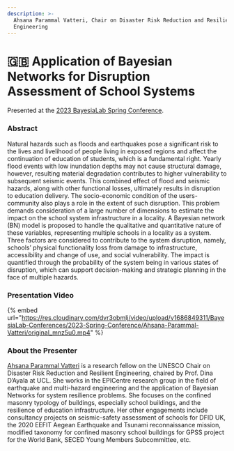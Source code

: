 ```yaml
---
description: >-
  Ahsana Parammal Vatteri, Chair on Disaster Risk Reduction and Resilient
  Engineering
---
```


# 🇬🇧 Application of Bayesian Networks for Disruption Assessment of School Systems

Presented at the [2023 BayesiaLab Spring Conference](./).

### Abstract

Natural hazards such as floods and earthquakes pose a significant risk to the lives and livelihood of people living in exposed regions and affect the continuation of education of students, which is a fundamental right. Yearly flood events with low inundation depths may not cause structural damage, however, resulting material degradation contributes to higher vulnerability to subsequent seismic events. This combined effect of flood and seismic hazards, along with other functional losses, ultimately results in disruption to education delivery. The socio-economic condition of the users-community also plays a role in the extent of such disruption. This problem demands consideration of a large number of dimensions to estimate the impact on the school system infrastructure in a locality. A Bayesian network (BN) model is proposed to handle the qualitative and quantitative nature of these variables, representing multiple schools in a locality as a system. Three factors are considered to contribute to the system disruption, namely, schools’ physical functionality loss from damage to infrastructure, accessibility and change of use, and social vulnerability. The impact is quantified through the probability of the system being in various states of disruption, which can support decision-making and strategic planning in the face of multiple hazards.

### Presentation Video

{% embed url="https://res.cloudinary.com/dvr3obmlj/video/upload/v1686849311/BayesiaLab-Conferences/2023-Spring-Conference/Ahsana-Parammal-Vatteri/original_mnz5u0.mp4" %}

### About the Presenter

[Ahsana Parammal Vatteri](https://www.linkedin.com/in/ahsana-parammal-vatteri-ab549a92/) is a research fellow on the UNESCO Chair on Disaster Risk Reduction and Resilient Engineering, chaired by Prof. Dina D’Ayala at UCL. She works in the EPICentre research group in the field of earthquake and multi-hazard engineering and the application of Bayesian Networks for system resilience problems. She focuses on the confined masonry typology of buildings, especially school buildings, and the resilience of education infrastructure. Her other engagements include consultancy projects on seismic-safety assessment of schools for DFID UK, the 2020 EEFIT Aegean Earthquake and Tsunami reconnaissance mission, modified taxonomy for confined masonry school buildings for GPSS project for the World Bank, SECED Young Members Subcommittee, etc.&#x20;
